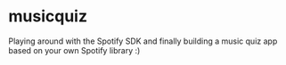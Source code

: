 # musicquiz

Playing around with the Spotify SDK and finally building a music quiz app based on your own Spotify library :)
